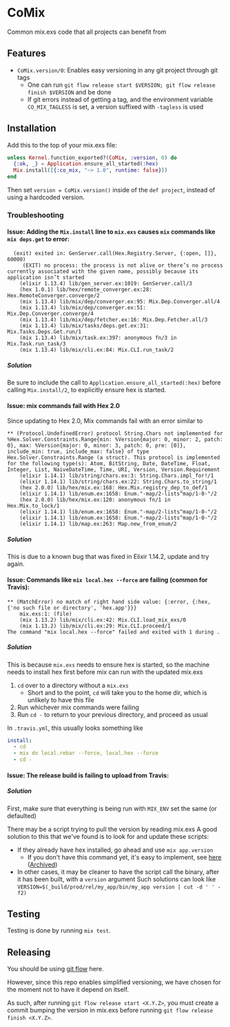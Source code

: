 # CoMix
Common mix.exs code that all projects can benefit from

## Features
- `CoMix.version/0`: Enables easy versioning in any git project through git tags
  - One can run `git flow release start $VERSION; git flow release finish $VERSION` and be done
  - If git errors instead of getting a tag, and the environment variable `CO_MIX_TAGLESS` is set, a version suffixed with `-tagless` is used

## Installation
Add this to the top of your mix.exs file:
```elixir
unless Kernel.function_exported?(CoMix, :version, 0) do
  {:ok, _} = Application.ensure_all_started(:hex)
  Mix.install([{:co_mix, "~> 1.0", runtime: false}])
end
```
Then set `version = CoMix.version()` inside of the `def project`, instead of using a hardcoded version.

### Troubleshooting
#### Issue: Adding the `Mix.install` line to `mix.exs` causes `mix` commands like `mix deps.get` to error:
```
  (exit) exited in: GenServer.call(Hex.Registry.Server, {:open, []}, 60000)
     (EXIT) no process: the process is not alive or there’s no process currently associated with the given name, possibly because its application isn’t started
    (elixir 1.13.4) lib/gen_server.ex:1019: GenServer.call/3
    (hex 1.0.1) lib/hex/remote_converger.ex:28: Hex.RemoteConverger.converge/2
    (mix 1.13.4) lib/mix/dep/converger.ex:95: Mix.Dep.Converger.all/4
    (mix 1.13.4) lib/mix/dep/converger.ex:51: Mix.Dep.Converger.converge/4
    (mix 1.13.4) lib/mix/dep/fetcher.ex:16: Mix.Dep.Fetcher.all/3
    (mix 1.13.4) lib/mix/tasks/deps.get.ex:31: Mix.Tasks.Deps.Get.run/1
    (mix 1.13.4) lib/mix/task.ex:397: anonymous fn/3 in Mix.Task.run_task/3
    (mix 1.13.4) lib/mix/cli.ex:84: Mix.CLI.run_task/2
```

##### Solution
Be sure to include the call to `Application.ensure_all_started(:hex)` before calling `Mix.install/2`, to explicitly ensure hex is started.


#### Issue: mix commands fail with Hex 2.0
Since updating to Hex 2.0, Mix commands fail with an error similar to
```
** (Protocol.UndefinedError) protocol String.Chars not implemented for %Hex.Solver.Constraints.Range{min: %Version{major: 0, minor: 2, patch: 0}, max: %Version{major: 0, minor: 3, patch: 0, pre: [0]}, include_min: true, include_max: false} of type Hex.Solver.Constraints.Range (a struct). This protocol is implemented for the following type(s): Atom, BitString, Date, DateTime, Float, Integer, List, NaiveDateTime, Time, URI, Version, Version.Requirement
    (elixir 1.14.1) lib/string/chars.ex:3: String.Chars.impl_for!/1
    (elixir 1.14.1) lib/string/chars.ex:22: String.Chars.to_string/1
    (hex 2.0.0) lib/hex/mix.ex:168: Hex.Mix.registry_dep_to_def/1
    (elixir 1.14.1) lib/enum.ex:1658: Enum."-map/2-lists^map/1-0-"/2
    (hex 2.0.0) lib/hex/mix.ex:120: anonymous fn/1 in Hex.Mix.to_lock/1
    (elixir 1.14.1) lib/enum.ex:1658: Enum."-map/2-lists^map/1-0-"/2
    (elixir 1.14.1) lib/enum.ex:1658: Enum."-map/2-lists^map/1-0-"/2
    (elixir 1.14.1) lib/map.ex:263: Map.new_from_enum/2
```

##### Solution
This is due to a known bug that was fixed in Elixir 1.14.2, update and try again.

#### Issue: Commands like `mix local.hex --force` are failing (common for Travis):
```
** (MatchError) no match of right hand side value: {:error, {:hex, {'no such file or directory', 'hex.app'}}}
    mix.exs:1: (file)
    (mix 1.13.2) lib/mix/cli.ex:42: Mix.CLI.load_mix_exs/0
    (mix 1.13.2) lib/mix/cli.ex:29: Mix.CLI.proceed/1
The command "mix local.hex --force" failed and exited with 1 during .
```

##### Solution
This is because `mix.exs` needs to ensure hex is started, so the machine needs to install hex first before mix can run with the updated mix.exs
1. `cd` over to a directory without a `mix.exs`
    - Short and to the point, `cd` will take you to the home dir, which is unlikely to have this file
2. Run whichever mix commands were failing
3. Run `cd -` to return to your previous directory, and proceed as usual

In `.travis.yml`, this usually looks something like
```yaml
install:
  - cd
  - mix do local.rebar --force, local.hex --force
  - cd -
```

#### Issue: The release build is failing to upload from Travis:
##### Solution
First, make sure that everything is being run with `MIX_ENV` set the same (or defaulted)

There may be a script trying to pull the version by reading mix.exs
A good solution to this that we've found is to look for and update these scripts:
- If they already have hex installed, go ahead and use `mix app.version`
  - If you don't have this command yet, it's easy to implement, see [here](https://mintcore.se/blog/2017/11/getting-elixir-app-version-from-command-line) ([Archived](https://web.archive.org/web/20200920053411/https://mintcore.se/blog/2017/11/getting-elixir-app-version-from-command-line))
- In other cases, it may be cleaner to have the script call the binary, after it has been built, with a `version` argument
Such solutions can look like `VERSION=$(_build/prod/rel/my_app/bin/my_app version | cut -d ' ' -f2)`

## Testing
Testing is done by running `mix test`.

## Releasing
You should be using [git flow](https://github.com/petervanderdoes/gitflow-avh/wiki/Installation) here.

However, since this repo enables simplified versioning, we have chosen for the moment not to have it depend on itself.

As such, after running `git flow release start <X.Y.Z>`, you must create a commit bumping the version in mix.exs before running `git flow release finish <X.Y.Z>`.
